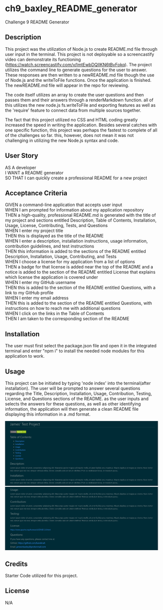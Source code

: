 # ch9_baxley_README_generator

Challenge 9 README Generator

## Description

This project was the utilization of Node.js to create README.md file through user input in the terminal. This project is not deployable so a screencastify video can demonstrate its functioning (https://watch.screencastify.com/v/ImtEwbDQIIKN6tBvFokq). The project utilizes the command line to generate questions for the user to answer. These responses are then written to a newREADME.md file though the use of Node.js and the writeToFile functions. Once the application is finished. The newREADME.md file will appear in the repo for reviewing.

The code itself utilizes an array to create the user questions and then passes them and their answers through a renderMarkdown function. all of this utilizes the new node.js fs.writeToFile and exporting features as well as the 'require' feature to connect data from multiple sources together.

The fact that this project utilized no CSS and HTML coding greatly increased the speed in writing the application. Besides several catches with one specific function, this project was perhaps the fastest to complete of all of the challenges so far. this, however, does not mean it was not challenging in utilizing the new Node.js syntax and code.

## User Story

AS A developer<br>
I WANT a README generator<br>
SO THAT I can quickly create a professional README for a new project

## Acceptance Criteria

GIVEN a command-line application that accepts user input<br>
WHEN I am prompted for information about my application repository<br>
THEN a high-quality, professional README.md is generated with the title of my project and sections entitled Description, Table of Contents, Installation, Usage, License, Contributing, Tests, and Questions<br>
WHEN I enter my project title<br>
THEN this is displayed as the title of the README<br>
WHEN I enter a description, installation instructions, usage information, contribution guidelines, and test instructions<br>
THEN this information is added to the sections of the README entitled Description, Installation, Usage, Contributing, and Tests<br>
WHEN I choose a license for my application from a list of options<br>
THEN a badge for that license is added near the top of the README and a notice is added to the section of the README entitled License that explains which license the application is covered under<br>
WHEN I enter my GitHub username<br>
THEN this is added to the section of the README entitled Questions, with a link to my GitHub profile<br>
WHEN I enter my email address<br>
THEN this is added to the section of the README entitled Questions, with instructions on how to reach me with additional questions<br>
WHEN I click on the links in the Table of Contents<br>
THEN I am taken to the corresponding section of the README

## Installation

The user must first select the package.json file and open it in the integrated terminal and enter "npm i" to install the needed node modules for this application to work.

## Usage

This project can be initiated by typing 'node index' into the terminal(after installation). The user will be prompted to answer several questions regarding the Title, Description, Installation, Usage, Contribution, Testing, License, and Questions sections of the README. as the user inputs and selects the answers for these questions, as well as other identifying information, the application will then generate a clean README file displaying this information in a .md format.

![Alt text](./Develop/assets/readmescreenshot1.png)
![Alt text](./Develop/assets/readmescreenshot2.png)

## Credits

Starter Code utilized for this project.

## License

N/A
